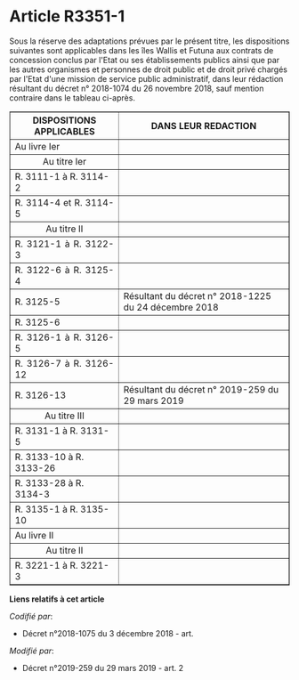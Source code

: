 # Article R3351-1

Sous la réserve des adaptations prévues par le présent titre, les dispositions suivantes sont applicables dans les îles
Wallis et Futuna aux contrats de concession conclus par l'Etat ou ses établissements publics ainsi que par les autres
organismes et personnes de droit public et de droit privé chargés par l'Etat d'une mission de service public administratif,
dans leur rédaction résultant du décret n° 2018-1074 du 26 novembre 2018, sauf mention contraire dans le tableau ci-après.

<table border="1">
  <tbody>
    <tr>
      <th>DISPOSITIONS APPLICABLES</th>
      <th>DANS LEUR REDACTION</th>
    </tr>
    <tr>
      <td align="left">Au livre Ier</td>
      <td align="left">
    </td></tr>
    <tr>
      <td align="center">Au titre Ier</td>
      <td align="left">
    </td></tr>
    <tr>
      <td align="left">R. 3111-1 à R. 3114-2</td>
      <td align="left">
    </td></tr>
    <tr>
      <td align="justify">R. 3114-4 et R. 3114-5</td>
      <td align="left">
    </td></tr>
    <tr>
      <td align="center">Au titre II</td>
      <td align="left">
    </td></tr>
    <tr>
      <td align="justify">R. 3121-1 à R. 3122-3</td>
      <td align="left">
    </td></tr>
    <tr>
      <td align="justify">R. 3122-6 à R. 3125-4</td>
      <td align="left">
    </td></tr>
    <tr>
      <td align="left">R. 3125-5</td>
      <td align="left">Résultant du décret n° 2018-1225 du 24 décembre 2018</td>
    </tr>
    <tr>
      <td align="justify">R. 3125-6</td>
      <td align="left">
    </td></tr>
    <tr>
      <td align="justify">R. 3126-1 à R. 3126-5</td>
      <td align="left">
    </td></tr>
    <tr>
      <td align="justify">R. 3126-7 à R. 3126-12</td>
      <td align="left">
    </td></tr>
    <tr>
      <td align="left">R. 3126-13</td>
      <td align="left">Résultant du décret n° 2019-259 du 29 mars 2019</td>
    </tr>
    <tr>
      <td align="center">Au titre III</td>
      <td align="left">
    </td></tr>
    <tr>
      <td align="left">R. 3131-1 à R. 3131-5</td>
      <td align="left">
    </td></tr>
    <tr>
      <td align="left">R. 3133-10 à R. 3133-26</td>
      <td align="left">
    </td></tr>
    <tr>
      <td align="left">R. 3133-28 à R. 3134-3</td>
      <td align="left">
    </td></tr>
    <tr>
      <td align="left">R. 3135-1 à R. 3135-10</td>
      <td align="left">
    </td></tr>
    <tr>
      <td align="justify">Au livre II</td>
      <td align="left">
    </td></tr>
    <tr>
      <td align="center">Au titre II</td>
      <td align="left">
    </td></tr>
    <tr>
      <td align="left">R. 3221-1 à R. 3221-3</td>
      <td align="left">
    </td></tr>
  </tbody>
</table>

**Liens relatifs à cet article**

_Codifié par_:

  - Décret n°2018-1075 du 3 décembre 2018 - art.

_Modifié par_:

  - Décret n°2019-259 du 29 mars 2019 - art. 2
